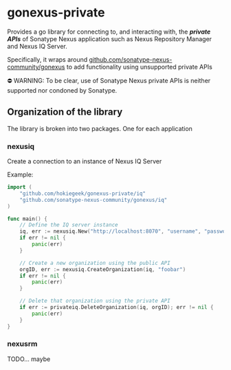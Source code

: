 # gonexus-private

Provides a go library for connecting to, and interacting with, the **_private APIs_** of Sonatype Nexus application such as Nexus Repository Manager and Nexus IQ Server.

Specifically, it wraps around [github.com/sonatype-nexus-community/gonexus](//github.com/sonatype-nexus-community/gonexus) to add functionality using unsupported private APIs

:no_entry: WARNING: To be clear, use of Sonatype Nexus private APIs is neither supported nor condoned by Sonatype.

## Organization of the library

The library is broken into two packages. One for each application

### nexusiq

Create a connection to an instance of Nexus IQ Server

Example:

```go
import (
	"github.com/hokiegeek/gonexus-private/iq"
	"github.com/sonatype-nexus-community/gonexus/iq"
)

func main() {
	// Define the IQ server instance
	iq, err := nexusiq.New("http://localhost:8070", "username", "password")
	if err != nil {
		panic(err)
	}

	// Create a new organization using the public API
	orgID, err := nexusiq.CreateOrganization(iq, "foobar")
	if err != nil {
		panic(err)
	}

	// Delete that organization using the private API
	if err := privateiq.DeleteOrganization(iq, orgID); err != nil {
		panic(err)
	}
}
```

### nexusrm

TODO... maybe
